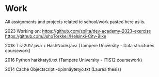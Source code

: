 # Work
All assignments and projects related to school/work pasted here as is.

2023 Working on: https://github.com/solita/dev-academy-2023-exercise https://github.com/JuhoTorkkeli/Helsinki-City-Bike

2018
  Tira2017.java + HashNode.java (Tampere University - Data structures coursework)

2016
  Python harkkatyö.txt (Tampere University - ITIS12 coursework)

2014
  Caché Objectscript -opinnäytetyö.txt (Laurea thesis)
